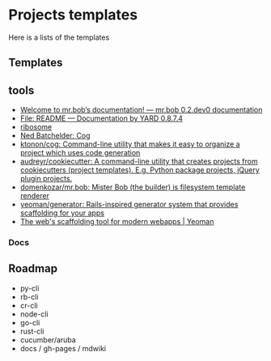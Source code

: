 # Projects templates

Here is a lists of the templates 

## Templates


## tools
* [Welcome to mr.bob’s documentation! — mr.bob 0.2.dev0 documentation](http://mrbob.readthedocs.io/en/latest/)
* [File: README — Documentation by YARD 0.8.7.4](https://ktonon.github.io/cog/)
* [ribosome](http://ribosome.ch/index.html)
* [Ned Batchelder: Cog](http://nedbatchelder.com/code/cog/)
* [ktonon/cog: Command-line utility that makes it easy to organize a project which uses code generation](https://github.com/ktonon/cog)
* [audreyr/cookiecutter: A command-line utility that creates projects from cookiecutters (project templates). E.g. Python package projects, jQuery plugin projects.](https://github.com/audreyr/cookiecutter#similar-projects)
* [domenkozar/mr.bob: Mister Bob (the builder) is filesystem template renderer](https://github.com/domenkozar/mr.bob)
* [yeoman/generator: Rails-inspired generator system that provides scaffolding for your apps](https://github.com/yeoman/generator)
* [The web's scaffolding tool for modern webapps | Yeoman](http://yeoman.io/)

### Docs

## Roadmap

- py-cli
- rb-cli
- cr-cli
- node-cli
- go-cli
- rust-cli
- cucumber/aruba
- docs / gh-pages / mdwiki
